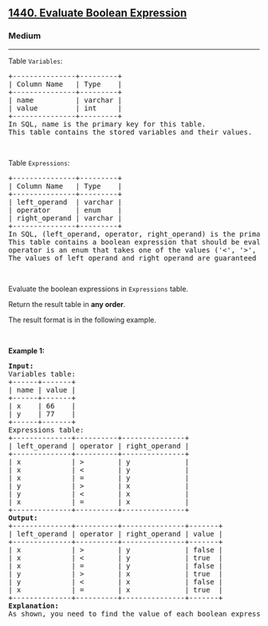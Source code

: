 <h2><a href="https://leetcode.com/problems/evaluate-boolean-expression/?envType=study-plan-v2&envId=premium-sql-50">1440. Evaluate Boolean Expression</a></h2><h3>Medium</h3><hr><p>Table <code>Variables</code>:</p>

<pre>
+---------------+---------+
| Column Name   | Type    |
+---------------+---------+
| name          | varchar |
| value         | int     |
+---------------+---------+
In SQL, name is the primary key for this table.
This table contains the stored variables and their values.
</pre>

<p>&nbsp;</p>

<p>Table <code>Expressions</code>:</p>

<pre>
+---------------+---------+
| Column Name   | Type    |
+---------------+---------+
| left_operand  | varchar |
| operator      | enum    |
| right_operand | varchar |
+---------------+---------+
In SQL, (left_operand, operator, right_operand) is the primary key for this table.
This table contains a boolean expression that should be evaluated.
operator is an enum that takes one of the values (&#39;&lt;&#39;, &#39;&gt;&#39;, &#39;=&#39;)
The values of left_operand and right_operand are guaranteed to be in the Variables table.
</pre>

<p>&nbsp;</p>

<p>Evaluate the boolean expressions in <code>Expressions</code> table.</p>

<p>Return the result table in <strong>any order</strong>.</p>

<p>The result format is in the following example.</p>

<p>&nbsp;</p>
<p><strong class="example">Example 1:</strong></p>

<pre>
<strong>Input:</strong> 
Variables table:
+------+-------+
| name | value |
+------+-------+
| x    | 66    |
| y    | 77    |
+------+-------+
Expressions table:
+--------------+----------+---------------+
| left_operand | operator | right_operand |
+--------------+----------+---------------+
| x            | &gt;        | y             |
| x            | &lt;        | y             |
| x            | =        | y             |
| y            | &gt;        | x             |
| y            | &lt;        | x             |
| x            | =        | x             |
+--------------+----------+---------------+
<strong>Output:</strong> 
+--------------+----------+---------------+-------+
| left_operand | operator | right_operand | value |
+--------------+----------+---------------+-------+
| x            | &gt;        | y             | false |
| x            | &lt;        | y             | true  |
| x            | =        | y             | false |
| y            | &gt;        | x             | true  |
| y            | &lt;        | x             | false |
| x            | =        | x             | true  |
+--------------+----------+---------------+-------+
<strong>Explanation:</strong> 
As shown, you need to find the value of each boolean expression in the table using the variables table.
</pre>

